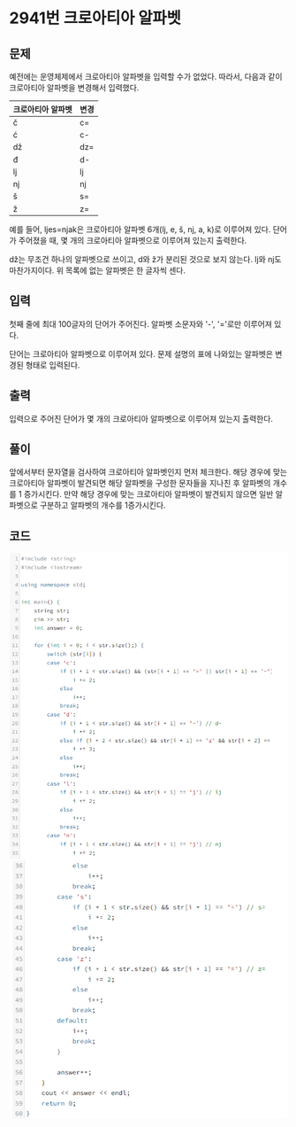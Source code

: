 # **2941번** 크로아티아 알파벳

[문자열]: https://www.acmicpc.net/problem/2941	"크로아티아 알파벳"



## 문제

예전에는 운영체제에서 크로아티아 알파벳을 입력할 수가 없었다. 따라서, 다음과 같이 크로아티아 알파벳을 변경해서 입력했다.

|크로아티아 알파벳|변경|
| ------------- | --- |
|č|c=|
|ć|c-|
|dž|dz=|
|đ|d-|
|lj|lj|
|nj|nj|
|š|s=|
|ž|z=|
예를 들어, ljes=njak은 크로아티아 알파벳 6개(lj, e, š, nj, a, k)로 이루어져 있다. 단어가 주어졌을 때, 몇 개의 크로아티아 알파벳으로 이루어져 있는지 출력한다.

dž는 무조건 하나의 알파벳으로 쓰이고, d와 ž가 분리된 것으로 보지 않는다. lj와 nj도 마찬가지이다. 위 목록에 없는 알파벳은 한 글자씩 센다.



## 입력

첫째 줄에 최대 100글자의 단어가 주어진다. 알파벳 소문자와 '-', '='로만 이루어져 있다.

단어는 크로아티아 알파벳으로 이루어져 있다. 문제 설명의 표에 나와있는 알파벳은 변경된 형태로 입력된다.


## 출력

입력으로 주어진 단어가 몇 개의 크로아티아 알파벳으로 이루어져 있는지 출력한다.



## 풀이

앞에서부터 문자열을 검사하여 크로아티아 알파벳인지 먼저 체크한다.
해당 경우에 맞는 크로아티아 알파벳이 발견되면 해당 알파벳을 구성한 문자들을 지나친 후 알파벳의 개수를 1 증가시킨다.
만약 해당 경우에 맞는 크로아티아 알파벳이 발견되지 않으면 일반 알파벳으로 구분하고 알파벳의 개수를 1증가시킨다.



## 코드


![코드](https://github.com/SuhYC/AmateurGramer/blob/main/week2/2941/2941_1.png?raw=true)
![코드](https://github.com/SuhYC/AmateurGramer/blob/main/week2/2941/2941_2.png?raw=true)


